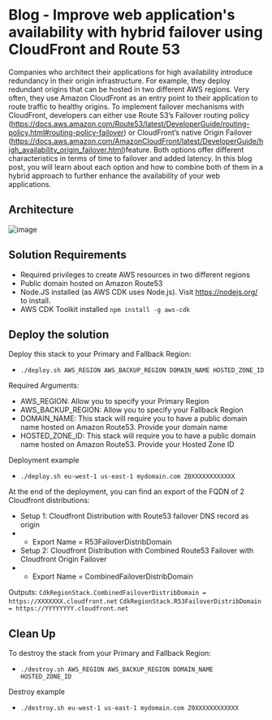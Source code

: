 # Blog - Improve web application's availability with hybrid failover using CloudFront and Route 53

Companies who architect their applications for high availability introduce redundancy in their origin infrastructure. For example, they deploy redundant origins that can be hosted in two different AWS regions. Very often, they use Amazon CloudFront as an entry point to their application to route traffic to healthy origins. To implement failover mechanisms with CloudFront, developers can either use Route 53’s Failover routing policy (https://docs.aws.amazon.com/Route53/latest/DeveloperGuide/routing-policy.html#routing-policy-failover) or CloudFront’s native Origin Failover (https://docs.aws.amazon.com/AmazonCloudFront/latest/DeveloperGuide/high_availability_origin_failover.html)feature. Both options offer different characteristics in terms of time to failover and added latency. In this blog post, you will learn about each option and how to combine both of them in a hybrid approach to further enhance the availability of your web applications.

## Architecture

![image](https://user-images.githubusercontent.com/46141598/179996740-af1d97c7-52af-48cd-9bea-bcd155d5a3c2.png)

## Solution Requirements
* Required privileges to create AWS resources in two different regions
* Public domain hosted on Amazon Route53
* Node.JS installed (as AWS CDK uses Node.js). Visit https://nodejs.org/ to install.
* AWS CDK Toolkit installed `npm install -g aws-cdk`

## Deploy the solution

Deploy this stack to your Primary and Fallback Region:
* `./deploy.sh AWS_REGION AWS_BACKUP_REGION DOMAIN_NAME HOSTED_ZONE_ID`

Required Arguments:
* AWS_REGION: Allow you to specify your Primary Region
* AWS_BACKUP_REGION: Allow you to specify your Fallback Region
* DOMAIN_NAME: This stack will require you to have a public domain name hosted on Amazon Route53. Provide your domain name
* HOSTED_ZONE_ID: This stack will require you to have a public domain name hosted on Amazon Route53. Provide your Hosted Zone ID

Deployment example
* `./deploy.sh eu-west-1 us-east-1 mydomain.com Z0XXXXXXXXXXXX`

At the end of the deployment, you can find an export of the FQDN of 2 Cloudfront distributions:
* Setup 1: Cloudfront Distribution with Route53 failover DNS record as origin
* * Export Name = R53FailoverDistribDomain
* Setup 2: Cloudfront Distribution with Combined Route53 Failover with Cloudfront Origin Failover 
* * Export Name = CombinedFailoverDistribDomain

Outputs:
`CdkRegionStack.CombinedFailoverDistribDomain = https://XXXXXXX.cloudfront.net`
`CdkRegionStack.R53FailoverDistribDomain = https://YYYYYYYY.cloudfront.net`

## Clean Up
To destroy the stack from your Primary and Fallback Region:
* `./destroy.sh AWS_REGION AWS_BACKUP_REGION DOMAIN_NAME HOSTED_ZONE_ID`

Destroy example
* `./destroy.sh eu-west-1 us-east-1 mydomain.com Z0XXXXXXXXXXXX`
